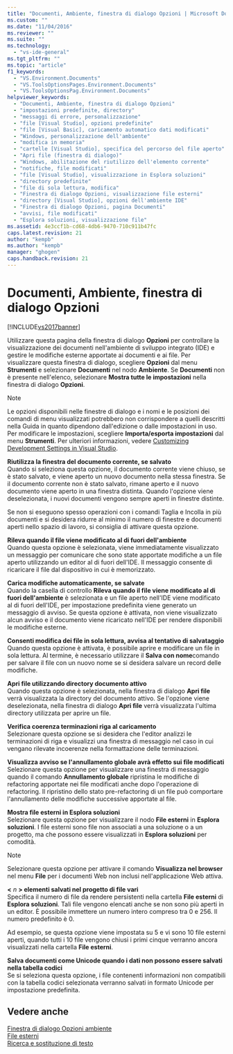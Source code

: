 ```yaml
---
title: "Documenti, Ambiente, finestra di dialogo Opzioni | Microsoft Docs"
ms.custom: ""
ms.date: "11/04/2016"
ms.reviewer: ""
ms.suite: ""
ms.technology: 
  - "vs-ide-general"
ms.tgt_pltfrm: ""
ms.topic: "article"
f1_keywords: 
  - "VS.Environment.Documents"
  - "VS.ToolsOptionsPages.Environment.Documents"
  - "VS.ToolsOptionsPag.Environment.Documents"
helpviewer_keywords: 
  - "Documenti, Ambiente, finestra di dialogo Opzioni"
  - "impostazioni predefinite, directory"
  - "messaggi di errore, personalizzazione"
  - "file [Visual Studio], opzioni predefinite"
  - "file [Visual Basic], caricamento automatico dati modificati"
  - "Windows, personalizzazione dell'ambiente"
  - "modifica in memoria"
  - "cartelle [Visual Studio], specifica del percorso del file aperto"
  - "Apri file (finestra di dialogo)"
  - "Windows, abilitazione del riutilizzo dell'elemento corrente"
  - "notifiche, file modificati"
  - "file [Visual Studio], visualizzazione in Esplora soluzioni"
  - "directory predefinite"
  - "file di sola lettura, modifica"
  - "Finestra di dialogo Opzioni, visualizzazione file esterni"
  - "directory [Visual Studio], opzioni dell'ambiente IDE"
  - "Finestra di dialogo Opzioni, pagina Documenti"
  - "avvisi, file modificati"
  - "Esplora soluzioni, visualizzazione file"
ms.assetid: 4e3ccf1b-cd68-4db6-9470-710c911b47fc
caps.latest.revision: 21
author: "kempb"
ms.author: "kempb"
manager: "ghogen"
caps.handback.revision: 21
---
```

# Documenti, Ambiente, finestra di dialogo Opzioni
[!INCLUDE[vs2017banner](../../code-quality/includes/vs2017banner.md)]

Utilizzare questa pagina della finestra di dialogo **Opzioni** per controllare la visualizzazione dei documenti nell'ambiente di sviluppo integrato \(IDE\) e gestire le modifiche esterne apportate ai documenti e ai file.  Per visualizzare questa finestra di dialogo, scegliere **Opzioni** dal menu **Strumenti** e selezionare **Documenti** nel nodo **Ambiente**.  Se **Documenti** non è presente nell'elenco, selezionare **Mostra tutte le impostazioni** nella finestra di dialogo **Opzioni**.  
  
> [!NOTE]
>  Le opzioni disponibili nelle finestre di dialogo e i nomi e le posizioni dei comandi di menu visualizzati potrebbero non corrispondere a quelli descritti nella Guida in quanto dipendono dall'edizione o dalle impostazioni in uso.  Per modificare le impostazioni, scegliere **Importa\/esporta impostazioni** dal menu **Strumenti**.  Per ulteriori informazioni, vedere [Customizing Development Settings in Visual Studio](http://msdn.microsoft.com/it-it/22c4debb-4e31-47a8-8f19-16f328d7dcd3).  
  
 **Riutilizza la finestra del documento corrente, se salvato**  
 Quando si seleziona questa opzione, il documento corrente viene chiuso, se è stato salvato, e viene aperto un nuovo documento nella stessa finestra.  Se il documento corrente non è stato salvato, rimane aperto e il nuovo documento viene aperto in una finestra distinta.  Quando l'opzione viene deselezionata, i nuovi documenti vengono sempre aperti in finestre distinte.  
  
 Se non si eseguono spesso operazioni con i comandi Taglia e Incolla in più documenti e si desidera ridurre al minimo il numero di finestre e documenti aperti nello spazio di lavoro, si consiglia di attivare questa opzione.  
  
 **Rileva quando il file viene modificato al di fuori dell'ambiente**  
 Quando questa opzione è selezionata, viene immediatamente visualizzato un messaggio per comunicare che sono state apportate modifiche a un file aperto utilizzando un editor al di fuori dell'IDE.  Il messaggio consente di ricaricare il file dal dispositivo in cui è memorizzato.  
  
 **Carica modifiche automaticamente, se salvate**  
 Quando la casella di controllo **Rileva quando il file viene modificato al di fuori dell'ambiente** è selezionata e un file aperto nell'IDE viene modificato al di fuori dell'IDE, per impostazione predefinita viene generato un messaggio di avviso.  Se questa opzione è attivata, non viene visualizzato alcun avviso e il documento viene ricaricato nell'IDE per rendere disponibili le modifiche esterne.  
  
 **Consenti modifica dei file in sola lettura, avvisa al tentativo di salvataggio**  
 Quando questa opzione è attivata, è possibile aprire e modificare un file in sola lettura.  Al termine, è necessario utilizzare il  **Salva con nome**comando per salvare il file con un nuovo nome se si desidera salvare un record delle modifiche.  
  
 **Apri file utilizzando directory documento attivo**  
 Quando questa opzione è selezionata, nella finestra di dialogo **Apri file** verrà visualizzata la directory del documento attivo.  Se l'opzione viene deselezionata, nella finestra di dialogo **Apri file** verrà visualizzata l'ultima directory utilizzata per aprire un file.  
  
 **Verifica coerenza terminazioni riga al caricamento**  
 Selezionare questa opzione se si desidera che l'editor analizzi le terminazioni di riga e visualizzi una finestra di messaggio nel caso in cui vengano rilevate incoerenze nella formattazione delle terminazioni.  
  
 **Visualizza avviso se l'annullamento globale avrà effetto sui file modificati**  
 Selezionare questa opzione per visualizzare una finestra di messaggio quando il comando **Annullamento globale** ripristina le modifiche di refactoring apportate nei file modificati anche dopo l'operazione di refactoring.  Il ripristino dello stato pre\-refactoring di un file può comportare l'annullamento delle modifiche successive apportate al file.  
  
 **Mostra file esterni in Esplora soluzioni**  
 Selezionare questa opzione per visualizzare il nodo **File esterni** in **Esplora soluzioni**.  I file esterni sono file non associati a una soluzione o a un progetto, ma che possono essere visualizzati in **Esplora soluzioni** per comodità.  
  
> [!NOTE]
>  Selezionare questa opzione per attivare il comando **Visualizza nel browser** nel menu **File** per i documenti Web non inclusi nell'applicazione Web attiva.  
  
 **\<** *n* **\> elementi salvati nel progetto di file vari**  
 Specifica il numero di file da rendere persistenti nella cartella **File esterni** di **Esplora soluzioni**.  Tali file vengono elencati anche se non sono più aperti in un editor.  È possibile immettere un numero intero compreso tra 0 e 256.  Il numero predefinito è 0.  
  
 Ad esempio, se questa opzione viene impostata su 5 e vi sono 10 file esterni aperti, quando tutti i 10 file vengono chiusi i primi cinque verranno ancora visualizzati nella cartella **File esterni**.  
  
 **Salva documenti come Unicode quando i dati non possono essere salvati nella tabella codici**  
 Se si seleziona questa opzione, i file contenenti informazioni non compatibili con la tabella codici selezionata verranno salvati in formato Unicode per impostazione predefinita.  
  
## Vedere anche  
 [Finestra di dialogo Opzioni ambiente](../../ide/reference/environment-options-dialog-box.md)   
 [File esterni](../../ide/reference/miscellaneous-files.md)   
 [Ricerca e sostituzione di testo](../../ide/finding-and-replacing-text.md)